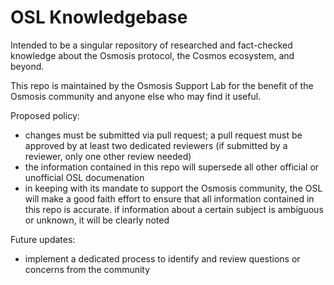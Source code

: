 # OSL Knowledgebase

Intended to be a singular repository of researched and fact-checked knowledge about the Osmosis protocol, the Cosmos ecosystem, and beyond.

This repo is maintained by the Osmosis Support Lab for the benefit of the Osmosis community and anyone else who may find it useful.

Proposed policy:

* changes must be submitted via pull request; a pull request must be approved by at least two dedicated reviewers (if submitted by a reviewer, only one other review needed)
* the information contained in this repo will supersede all other official or unofficial OSL documenation
* in keeping with its mandate to support the Osmosis community, the OSL will make a good faith effort to ensure that all information contained in this repo is accurate. if information about a certain subject is ambiguous or unknown, it will be clearly noted

Future updates:

* implement a dedicated process to identify and review questions or concerns from the community
